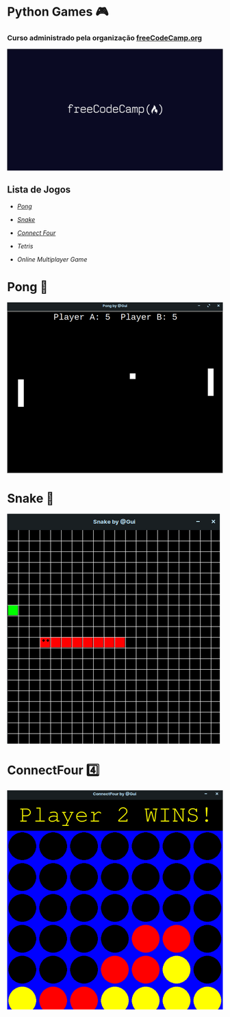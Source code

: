 # 					Python Games :video_game:

### 		Curso administrado pela organização [freeCodeCamp.org](https://www.youtube.com/watch?v=XGf2GcyHPhc&t=16224s)

![](https://github.com/linharesrocha/PythonGames/blob/master/freecodecamp.png)







## 									**Lista de Jogos**

* _[Pong](https://github.com/linharesrocha/PythonGames/tree/master/Ping-Pong)_

* _[Snake](https://github.com/linharesrocha/PythonGames/tree/master/Snake)_

* _[Connect Four](https://github.com/linharesrocha/PythonGames/tree/master/ConnectFour)_

* _Tetris_

* _Online Multiplayer Game_

  



# 								Pong :ping_pong:

![](https://github.com/linharesrocha/PythonGames/blob/master/Ping-Pong/pong_image.png)





# 								Snake :snake:

![](https://github.com/linharesrocha/PythonGames/blob/master/Snake/snake_image.png)



# ConnectFour :four:

![](https://github.com/linharesrocha/PythonGames/blob/master/ConnectFour/connectfour_image.png)

